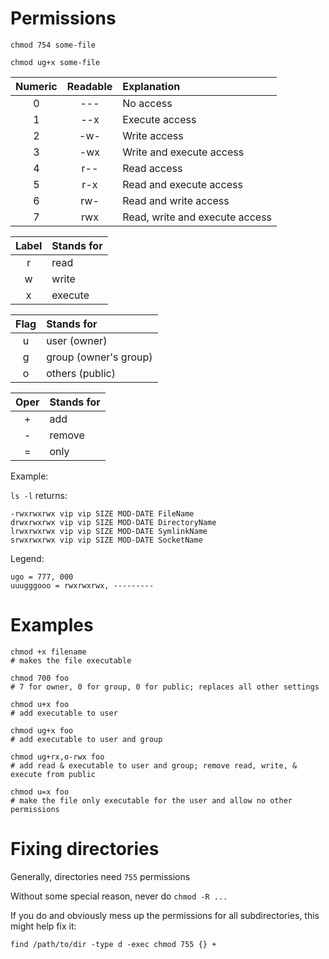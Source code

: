 # Permissions

`chmod 754 some-file`

`chmod ug+x some-file`

| Numeric  | Readable    | Explanation                    |
|:--------:|:-----------:| :----------------------------- |
| 0        | ---         | No access                      |
| 1        | --x         | Execute access                 |
| 2        | -w-         | Write access                   |
| 3        | -wx         | Write and execute access       |
| 4        | r--         | Read access                    |
| 5        | r-x         | Read and execute access        |
| 6        | rw-         | Read and write access          |
| 7        | rwx         | Read, write and execute access |

| Label | Stands for |
|:-----:|:---------- | 
| r     | read       |
| w     | write      |
| x     | execute    |

| Flag | Stands for            |
|:----:|:--------------------- | 
| u    | user (owner)          |
| g    | group (owner's group) |
| o    | others (public)       |

| Oper | Stands for |
|:----:|:---------- | 
| +    | add        |
| -    | remove     |
| =    | only       |

Example:

`ls -l` returns:

```console
-rwxrwxrwx vip vip SIZE MOD-DATE FileName
drwxrwxrwx vip vip SIZE MOD-DATE DirectoryName
lrwxrwxrwx vip vip SIZE MOD-DATE SymlinkName
srwxrwxrwx vip vip SIZE MOD-DATE SocketName
```

Legend:

```console
ugo = 777, 000
uuugggooo = rwxrwxrwx, ---------
```


# Examples

```shell
chmod +x filename
# makes the file executable

chmod 700 foo
# 7 for owner, 0 for group, 0 for public; replaces all other settings

chmod u+x foo
# add executable to user

chmod ug+x foo
# add executable to user and group

chmod ug+rx,o-rwx foo
# add read & executable to user and group; remove read, write, & execute from public

chmod u=x foo
# make the file only executable for the user and allow no other permissions
```

# Fixing directories

Generally, directories need `755` permissions

Without some special reason, never do `chmod -R ...`

If you do and obviously mess up the permissions for all subdirectories, this might help fix it:

`find /path/to/dir -type d -exec chmod 755 {} +`
